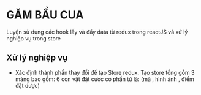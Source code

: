 # GĂM BẦU CUA
Luyện sử dụng các hook lấy và đẩy data từ redux trong reactJS và xử lý nghiệp vụ trong store

## Xử lý nghiệp vụ
- Xác định thành phần thay đổi để tạo Store redux. Tạo store tổng gồm 3 mảng bao gồm: 6 con vật đặt cược có phần từ là: (mã , hình ảnh , điểm đặt dược)
